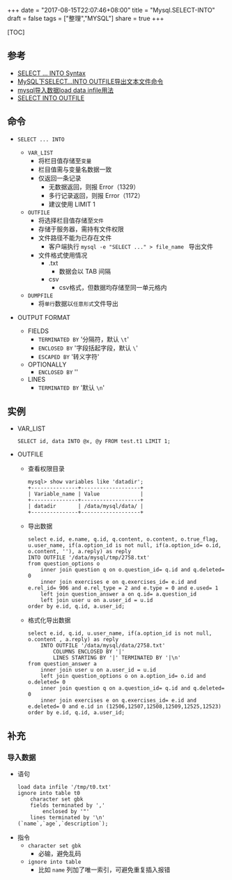 +++
date = "2017-08-15T22:07:46+08:00"
title = "Mysql.SELECT-INTO"
draft = false
tags = ["整理","MYSQL"]
share = true
+++


[TOC]

## 参考
- [SELECT ... INTO Syntax](https://dev.mysql.com/doc/refman/5.7/en/select-into.html)
- [MySQL下SELECT…INTO OUTFILE导出文本文件命令](http://www.wzxue.com/mysql%E4%B8%8Bselect-into-outfile%E5%AF%BC%E5%87%BA%E6%96%87%E6%9C%AC%E6%96%87%E4%BB%B6%E5%91%BD%E4%BB%A4/)
- [mysql导入数据load data infile用法](http://hunan.iteye.com/blog/752606)
- [SELECT INTO OUTFILE](https://mariadb.com/kb/en/the-mariadb-library/select-into-outfile/)

## 命令
- `SELECT ... INTO `
    - `VAR_LIST`
        - 将栏目值存储至`变量`
        - 栏目值需与变量名数据一致
        - 仅返回一条记录
            - 无数据返回，则报 Error（1329）
            - 多行记录返回，则报 Error（1172）
            - 建议使用 LIMIT 1
    - `OUTFILE`
        - 将选择栏目值存储至`文件`
        - 存储于服务器，需持有文件权限
        - 文件路径不能为已存在文件
            - 客户端执行 `mysql -e "SELECT ..." > file_name ` 导出文件
        - 文件格式使用情况
            - .txt
                - 数据会以 TAB 间隔
            - csv
                - csv格式，但数据均存储至同一单元格内
    - `DUMPFILE`
        - 将`单行`数据以`任意形式`文件导出

- OUTPUT FORMAT
    - FIELDS
        - `TERMINATED BY` '分隔符，默认 `\t`'
        - `ENCLOSED BY` '字段括起字段，默认 `\`'
        - `ESCAPED BY` '转义字符'
    - OPTIONALLY
        - `ENCLOSED BY` ''
    - LINES
        - `TERMINATED BY` '默认 `\n`'


## 实例
- VAR_LIST
    ```
    SELECT id, data INTO @x, @y FROM test.t1 LIMIT 1;
    ```

- OUTFILE
    - 查看权限目录
        ```
        mysql> show variables like 'datadir';
        +---------------+-------------------+
        | Variable_name | Value             |
        +---------------+-------------------+
        | datadir       | /data/mysql/data/ |
        +---------------+-------------------+
        ```
    - 导出数据
        ```
        select e.id, e.name, q.id, q.content, o.content, o.true_flag, u.user_name, if(a.option_id is not null, if(a.option_id= o.id, o.content, ''), a.reply) as reply
        INTO OUTFILE '/data/mysql/tmp/2758.txt'
        from question_options o
            inner join question q on o.question_id= q.id and q.deleted= 0
            inner join exercises e on q.exercises_id= e.id and e.rel_id= 906 and e.rel_type = 2 and e.type = 0 and e.used= 1
            left join question_answer a on q.id= a.question_id
            left join user u on a.user_id = u.id
        order by e.id, q.id, a.user_id;
        ```
    - 格式化导出数据
        ```
        select e.id, q.id, u.user_name, if(a.option_id is not null, o.content , a.reply) as reply
            INTO OUTFILE '/data/mysql/data/2758.txt'
                COLUMNS ENCLOSED BY '|'
                LINES STARTING BY '|' TERMINATED BY '|\n'
        from question_answer a
            inner join user u on a.user_id = u.id
            left join question_options o on a.option_id= o.id and o.deleted= 0
            inner join question q on a.question_id= q.id and q.deleted= 0
            inner join exercises e on q.exercises_id= e.id and e.deleted= 0 and e.id in (12506,12507,12508,12509,12525,12523)
        order by e.id, q.id, a.user_id;
        ```


## 补充
### 导入数据
- 语句
    ```
    load data infile '/tmp/t0.txt'
    ignore into table t0
        character set gbk
        fields terminated by ','
            enclosed by '"'
        lines terminated by '\n'
    (`name`,`age`,`description`);
    ```
- 指令
    - `character set gbk `
        - 必输，避免乱码
    - `ignore into table`
        - 比如 `name` 列加了唯一索引，可避免重复插入报错
